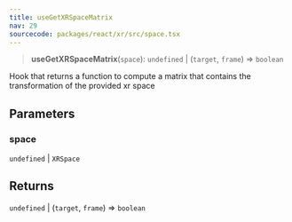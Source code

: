 ```yaml
---
title: useGetXRSpaceMatrix
nav: 29
sourcecode: packages/react/xr/src/space.tsx
---
```


> **useGetXRSpaceMatrix**(`space`): `undefined` \| (`target`, `frame`) => `boolean`

Hook that returns a function to compute a matrix that contains the transformation of the provided xr space

## Parameters

### space

`undefined` | `XRSpace`

## Returns

`undefined` \| (`target`, `frame`) => `boolean`
